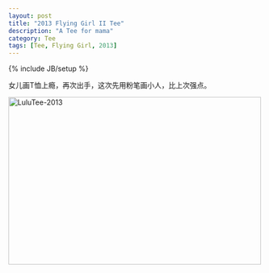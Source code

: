 ```yaml
---
layout: post
title: "2013 Flying Girl II Tee"
description: "A Tee for mama"
category: Tee
tags: [Tee, Flying Girl, 2013]
---
```

{% include JB/setup %}

女儿画T恤上瘾，再次出手，这次先用粉笔画小人，比上次强点。

<a href="http://www.flickr.com/photos/95186598@N08/8744326316/" title="Flickr 上 imyanbo 的 LuluTee-2013"><img src="http://farm8.staticflickr.com/7283/8744326316_62eb3e910f.jpg" width="500" height="333" alt="LuluTee-2013"></a>